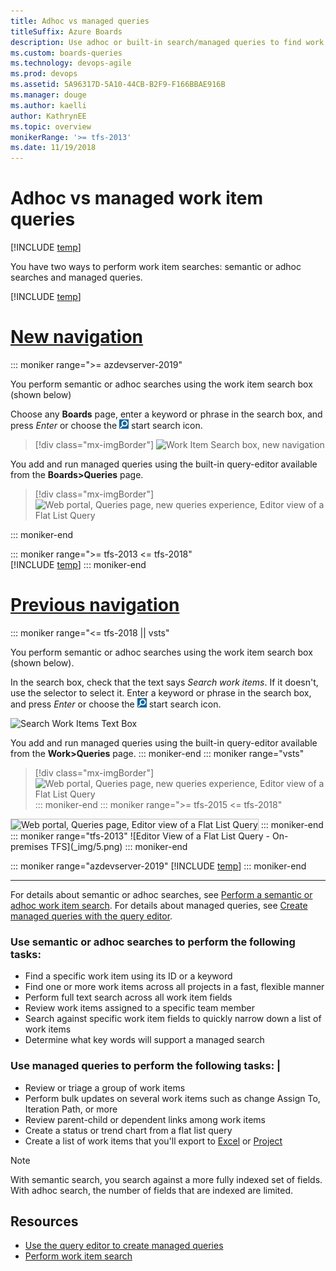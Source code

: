 ```yaml
---
title: Adhoc vs managed queries
titleSuffix: Azure Boards
description: Use adhoc or built-in search/managed queries to find work items in Azure Boards, Azure DevOps, & Team Foundation Server 
ms.custom: boards-queries
ms.technology: devops-agile
ms.prod: devops
ms.assetid: 5A96317D-5A10-44CB-B2F9-F166BBAE916B
ms.manager: douge
ms.author: kaelli
author: KathrynEE
ms.topic: overview
monikerRange: '>= tfs-2013'
ms.date: 11/19/2018
---
```


# Adhoc vs managed work item queries

[!INCLUDE [temp](../_shared/version-vsts-tfs-all-versions.md)]

You have two ways to perform work item searches: semantic or adhoc searches and managed queries. 

[!INCLUDE [temp](../../_shared/new-navigation-azd.md)]  

# [New navigation](#tab/new-nav)

::: moniker range=">= azdevserver-2019"

You perform semantic or adhoc searches using the work item search box (shown below)   

Choose any **Boards** page, enter a keyword or phrase in the search box, and press *Enter* or choose the ![ ](../../project/search/_img/_shared/start-search-icon.png) start search icon. 

> [!div class="mx-imgBorder"]
> ![Work Item Search box, new navigation](../../project/navigation/_img/search/work-item-search-vert.png)    

You add and run managed queries using the built-in query-editor available from the **Boards>Queries** page.

> [!div class="mx-imgBorder"]
> ![Web portal, Queries page, new queries experience, Editor view of a Flat List Query](_img/using-queries-new-vsts-exp.png) 
	
::: moniker-end   

::: moniker range=">= tfs-2013 <= tfs-2018"   
[!INCLUDE [temp](../../_shared/new-navigation-not-supported.md)] 
::: moniker-end   


# [Previous navigation](#tab/previous-nav)

::: moniker range="<= tfs-2018 || vsts"     

You perform semantic or adhoc searches using the work item search box (shown below). 

In the search box, check that the text says _Search work items_. If it doesn't, use the selector to select it. Enter a keyword or phrase in the search box, and press *Enter* or choose the ![ ](../../project/search/_img/_shared/start-search-icon.png) start search icon. 

![Search Work Items Text Box](_img/using-queries-search-box-ts.png)

You add and run managed queries using the built-in query-editor available from the **Work>Queries** page.
::: moniker-end 
::: moniker range="vsts"	
> [!div class="mx-imgBorder"]
> ![Web portal, Queries page, new queries experience, Editor view of a Flat List Query](_img/using-queries-new-vsts-exp.png) 
::: moniker-end
::: moniker range=">= tfs-2015 <= tfs-2018"	 	
<img src="_img/query-active-bugs-editor-vso.png" alt="Web portal, Queries page, Editor view of a Flat List Query" style="border: 1px solid #C3C3C3;" /> 
::: moniker-end
::: moniker range="tfs-2013"	 
![Editor View of a Flat List Query - On-premises TFS](_img/5.png)  
::: moniker-end

::: moniker range="azdevserver-2019"
[!INCLUDE [temp](../../_shared/previous-navigation-not-supported-azd.md)] 
::: moniker-end

---

For details about semantic or adhoc searches, see [Perform a semantic or adhoc work item search](search-box-queries.md). For details about managed queries, see [Create managed queries with the query editor](using-queries.md). 

### Use semantic or adhoc searches to perform the following tasks: 
- Find a specific work item using its ID or a keyword 
-  Find one or more work items across all projects in a fast, flexible manner
-  Perform full text search across all work item fields
-  Review work items assigned to a specific team member
-  Search against specific work item fields to quickly narrow down a list of work items
-  Determine what key words will support a managed search

### Use managed queries to perform the following tasks: |

- Review or triage a group of work items
- Perform bulk updates on several work items such as change Assign To, Iteration Path, or more
- Review parent-child or dependent links among work items
- Create a status or trend chart from a flat list query
- Create a list of work items that you'll export to [Excel](../backlogs/office/bulk-add-modify-work-items-excel.md) or [Project](../backlogs/office/create-your-backlog-tasks-using-project.md) 

> [!NOTE]    
> With semantic search, you search against a more fully indexed set of fields. With adhoc search, the number of fields that are indexed are limited. 


## Resources 

- [Use the query editor to create managed queries](using-queries.md)
- [Perform work item search](../../project/search/work-item-search.md)
 